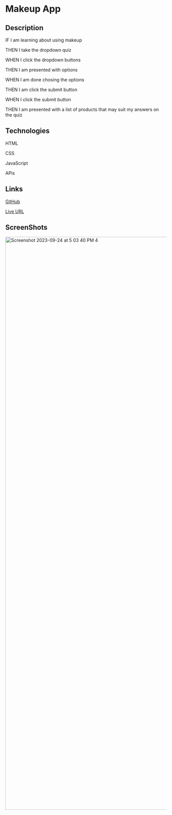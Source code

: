 # Makeup App 
## Description 
 IF I am learning about using makeup 

 THEN I take the dropdown quiz
 
 WHEN I click the dropdown buttons
 
 THEN I am presented with options 
 
 WHEN I am done chosing the options 
 
 THEN I am click the submit button
 
 WHEN I click the submit button 
 
 THEN I am presented with a list of products that may suit my answers on the quiz

 

 ## Technologies 
HTML
   
CSS

JavaScript

APis 

 
## Links 
[GitHub](https://github.com/RhettRoseman/lamboflaughter)


[Live URL](https://rhettroseman.github.io/lamboflaughter/)



## ScreenShots 
<img width="1792" alt="Screenshot 2023-09-24 at 5 03 40 PM 4" src="https://github.com/RhettRoseman/lamboflaughter/assets/140462841/a0ef5f41-6899-4af6-94f1-17d03113ff86">



